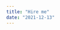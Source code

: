 ```yaml
---
title: "Hire me"
date: "2021-12-13"
---
```


<!-- TODO: Cramer the mailto link causes a warning
I'll be available for C# contract work from April 1st 2022, minimum 3 month contracts.
Please read through [My CV](https://docs.google.com/document/d/10ENaqPYMQA-BWIeKX4bUEGRSeJagD7KDEJlRaVfBDVY/edit?usp=sharing) and, if interested,
[get in touch](mailto:mrpmorris@gmail.com).
-->
